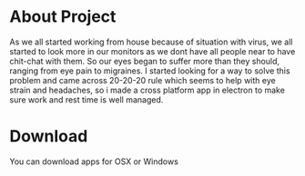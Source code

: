 # About Project
As we all started working from house because of situation with virus, we all started to look more in our monitors as we dont have all people near to have chit-chat with them. 
So our eyes began to suffer more than they should, ranging from eye pain to migraines. I started looking for a way to solve this problem and came across 20-20-20 rule which seems to help with eye strain and headaches, so i made a cross platform app in electron to make sure work and rest time is well managed.

# Download
You can download apps for OSX or Windows
